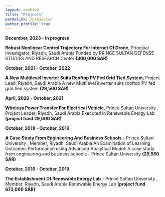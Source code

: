 ```yaml
---
layout: archive
title: "Projects"
permalink: /projects/
author_profile: true
---
```


**December, 2023 - In progress**

**Robust Nonlinear Control Trajectory For Internet Of Drone**, Principal Investigator, Riyadh, Saudi Arabia
Funded by PRINCE SULTAN DEFENSE STUDIES AND RESEARCH Center __(300,000 SAR)__

**October, 2021 - October, 2022**

**A New Multilevel Inverter Suits Rooftop PV Fed Grid Tied System**, Project Lead, Riyadh, Saudi Arabia
A new Multilevel inverter suits rooftop PV fed grid tied system __(29,500 SAR)__

**April, 2020 - October, 2021**

**Wireless Power Transfer For Electrical Vehicle**, Prince Sultan University , Project Leader, Riyadh, Saudi Arabia
Executed in Renewable Energy Lab __(project fund 29,000 SAR)__

**October, 2018 - October, 2019**

**A Case Study From Engineering And Business Schools** - Prince Sultan University , Member, Riyadh, Saudi Arabia
An Examination of Learning Outcomes Performance using Advanced Analytical Model: A case study from engineering and business schools - Prince Sultan University __(29,550 SAR)__

**October, 2016 - October, 2019**

**The Establishment Of Renewable Energy Lab** - Prince Sultan University , Member, Riyadh, Saudi Arabia
Renewable Energy Lab __(project fund 673,000 SAR)__
